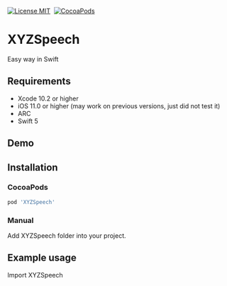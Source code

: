 [![License MIT](https://img.shields.io/badge/license-MIT-green.svg?style=flat)](https://github.com/brandy2015/XYZSpeech/blob/master/LICENSE) 
[![CocoaPods](http://img.shields.io/cocoapods/v/SoHow.svg?style=flat)](http://cocoapods.org/?q=XYZSpeech)




# XYZSpeech
Easy way in Swift



## Requirements
* Xcode 10.2 or higher
* iOS 11.0 or higher (may work on previous versions, just did not test it)
* ARC
* Swift 5

## Demo



## Installation

### CocoaPods

``` ruby
pod 'XYZSpeech'
```

### Manual

Add XYZSpeech folder into your project.

## Example usage
Import XYZSpeech

